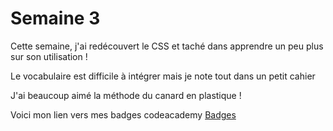 <!DOCTYPE HTML/>

<h1> Semaine 3 </h1>

<p> Cette semaine, j'ai redécouvert le CSS et taché dans apprendre un peu plus sur son utilisation ! </p>

<p> Le vocabulaire est difficile à intégrer mais je note tout dans un petit cahier </p>

<p> J'ai beaucoup aimé la méthode du canard en plastique ! </p>

<p> Voici mon lien vers mes badges codeacademy <a href="https://www.codecademy.com/fr/users/Artbooster/achievements"> Badges </a> </p>

